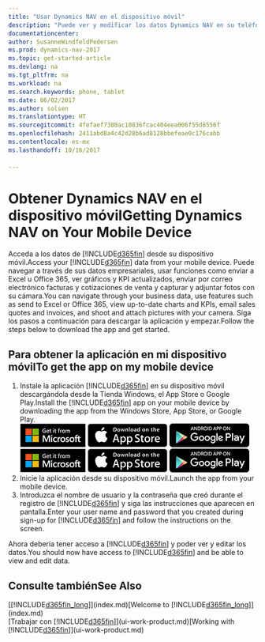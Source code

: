 ```yaml
---
title: "Usar Dynamics NAV en el dispositivo móvil"
description: "Puede ver y modificar los datos Dynamics NAV en su teléfono o tableta."
documentationcenter: 
author: SusanneWindfeldPedersen
ms.prod: dynamics-nav-2017
ms.topic: get-started-article
ms.devlang: na
ms.tgt_pltfrm: na
ms.workload: na
ms.search.keywords: phone, tablet
ms.date: 06/02/2017
ms.author: solsen
ms.translationtype: HT
ms.sourcegitcommit: 4fefaef7380ac10836fcac404eea006f55d8556f
ms.openlocfilehash: 2411abd8a4c42d28b6ad8128bbefeae0c176cabb
ms.contentlocale: es-mx
ms.lasthandoff: 10/16/2017

---
```


# <a name="getting-dynamics-nav-on-your-mobile-device"></a><span data-ttu-id="94ae5-103">Obtener Dynamics NAV en el dispositivo móvil</span><span class="sxs-lookup"><span data-stu-id="94ae5-103">Getting Dynamics NAV on Your Mobile Device</span></span>
<span data-ttu-id="94ae5-104">Acceda a los datos de [!INCLUDE[d365fin](includes/d365fin_md.md)] desde su dispositivo móvil.</span><span class="sxs-lookup"><span data-stu-id="94ae5-104">Access your [!INCLUDE[d365fin](includes/d365fin_md.md)] data from your mobile device.</span></span> <span data-ttu-id="94ae5-105">Puede navegar a través de sus datos empresariales, usar funciones como enviar a Excel u Office 365, ver gráficos y KPI actualizados, enviar por correo electrónico facturas y cotizaciones de venta y capturar y adjuntar fotos con su cámara.</span><span class="sxs-lookup"><span data-stu-id="94ae5-105">You can navigate through your business data, use features such as send to Excel or Office 365, view up-to-date charts and KPIs, email sales quotes and invoices, and shoot and attach pictures with your camera.</span></span> <span data-ttu-id="94ae5-106">Siga los pasos a continuación para descargar la aplicación y empezar.</span><span class="sxs-lookup"><span data-stu-id="94ae5-106">Follow the steps below to download the app and get started.</span></span>

## <a name="to-get-the-app-on-my-mobile-device"></a><span data-ttu-id="94ae5-107">Para obtener la aplicación en mi dispositivo móvil</span><span class="sxs-lookup"><span data-stu-id="94ae5-107">To get the app on my mobile device</span></span>
1. <span data-ttu-id="94ae5-108">Instale la aplicación [!INCLUDE[d365fin](includes/d365fin_md.md)] en su dispositivo móvil descargándola desde la Tienda Windows, el App Store o Google Play.</span><span class="sxs-lookup"><span data-stu-id="94ae5-108">Install the [!INCLUDE[d365fin](includes/d365fin_md.md)] app on your mobile device by downloading the app from the Windows Store, App Store, or Google Play.</span></span>  
<span data-ttu-id="94ae5-109">[![Tienda Windows](./media/install-mobile-app/windowsstore.png)](http://go.microsoft.com/fwlink/?LinkId=734848)
[![App Store](./media/install-mobile-app/appstore.png)](http://go.microsoft.com/fwlink/?LinkId=734847) [![Google Play](./media/install-mobile-app/googleplay.png)](http://go.microsoft.com/fwlink/?LinkId=734849)</span><span class="sxs-lookup"><span data-stu-id="94ae5-109">[![Windows Store](./media/install-mobile-app/windowsstore.png)](http://go.microsoft.com/fwlink/?LinkId=734848)
[![App Store](./media/install-mobile-app/appstore.png)](http://go.microsoft.com/fwlink/?LinkId=734847) [![Google Play](./media/install-mobile-app/googleplay.png)](http://go.microsoft.com/fwlink/?LinkId=734849)</span></span>  
2. <span data-ttu-id="94ae5-110">Inicie la aplicación desde su dispositivo móvil.</span><span class="sxs-lookup"><span data-stu-id="94ae5-110">Launch the app from your mobile device.</span></span>
3. <span data-ttu-id="94ae5-111">Introduzca el nombre de usuario y la contraseña que creó durante el registro de [!INCLUDE[d365fin](includes/d365fin_md.md)] y siga las instrucciones que aparecen en pantalla.</span><span class="sxs-lookup"><span data-stu-id="94ae5-111">Enter your user name and password that you created during sign-up for [!INCLUDE[d365fin](includes/d365fin_md.md)] and follow the instructions on the screen.</span></span>

<span data-ttu-id="94ae5-112">Ahora debería tener acceso a [!INCLUDE[d365fin](includes/d365fin_md.md)] y poder ver y editar los datos.</span><span class="sxs-lookup"><span data-stu-id="94ae5-112">You should now have access to [!INCLUDE[d365fin](includes/d365fin_md.md)] and be able to view and edit data.</span></span>

## <a name="see-also"></a><span data-ttu-id="94ae5-113">Consulte también</span><span class="sxs-lookup"><span data-stu-id="94ae5-113">See Also</span></span>
<span data-ttu-id="94ae5-114">[[!INCLUDE[d365fin_long](includes/d365fin_long_md.md)]](index.md)</span><span class="sxs-lookup"><span data-stu-id="94ae5-114">[Welcome to [!INCLUDE[d365fin_long](includes/d365fin_long_md.md)]](index.md)</span></span>  
<span data-ttu-id="94ae5-115">[Trabajar con [!INCLUDE[d365fin](includes/d365fin_md.md)]](ui-work-product.md)</span><span class="sxs-lookup"><span data-stu-id="94ae5-115">[Working with [!INCLUDE[d365fin](includes/d365fin_md.md)]](ui-work-product.md)</span></span>  

